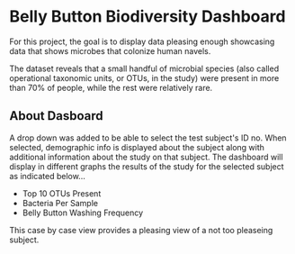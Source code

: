 
# Belly Button Biodiversity Dashboard

For this project, the goal is to display data pleasing enough showcasing data that shows microbes that colonize human navels.

The dataset reveals that a small handful of microbial species (also called operational taxonomic units, or OTUs, in the study) were present in more than 70% of people, while the rest were relatively rare.

## About Dasboard



A drop down was added to be able to select the test subject's ID no. When selected, demographic info is displayed about the subject along with additional information about the study on that subject. The dashboard will display in different graphs the results of the study for the selected subject as indicated below...

* Top 10 OTUs Present
* Bacteria Per Sample
* Belly Button Washing Frequency

This case by case view provides a pleasing view of a not too pleaseing subject.
